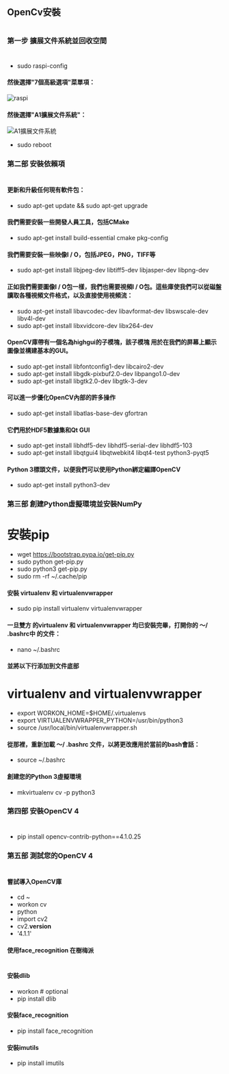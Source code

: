 ## OpenCv安裝
# 
### 第一步 擴展文件系統並回收空間
#
* sudo raspi-config
#### 然後選擇"7個高級選項"菜單項：
![raspi](https://www.pyimagesearch.com/wp-content/uploads/2019/09/install_opencv4_buster_raspi_config.jpg)
#### 然後選擇"A1擴展文件系統"：
![A1擴展文件系統](https://www.pyimagesearch.com/wp-content/uploads/2019/09/install_opencv4_buster_raspi_config_expand_fs.jpg)
* sudo reboot
### 第二部 安裝依賴項
#
#### 更新和升級任何現有軟件包：
* sudo apt-get update && sudo apt-get upgrade
#### 我們需要安裝一些開發人員工具，包括CMake
* sudo apt-get install build-essential cmake pkg-config
#### 我們需要安裝一些映像I / O，包括JPEG，PNG，TIFF等
* sudo apt-get install libjpeg-dev libtiff5-dev libjasper-dev libpng-dev
#### 正如我們需要圖像I / O包一樣，我們也需要視頻I / O包。這些庫使我們可以從磁盤讀取各種視頻文件格式，以及直接使用視頻流：
* sudo apt-get install libavcodec-dev libavformat-dev libswscale-dev libv4l-dev
* sudo apt-get install libxvidcore-dev libx264-dev
#### OpenCV庫帶有一個名為highgui的子模塊，該子模塊 用於在我們的屏幕上顯示圖像並構建基本的GUI。
* sudo apt-get install libfontconfig1-dev libcairo2-dev
* sudo apt-get install libgdk-pixbuf2.0-dev libpango1.0-dev
* sudo apt-get install libgtk2.0-dev libgtk-3-dev
#### 可以進一步優化OpenCV內部的許多操作
* sudo apt-get install libatlas-base-dev gfortran
#### 它們用於HDF5數據集和Qt GUI
* sudo apt-get install libhdf5-dev libhdf5-serial-dev libhdf5-103
* sudo apt-get install libqtgui4 libqtwebkit4 libqt4-test python3-pyqt5
#### Python 3標頭文件，以便我們可以使用Python綁定編譯OpenCV
* sudo apt-get install python3-dev
### 第三部 創建Python虛擬環境並安裝NumPy
#
# 安裝pip
* wget https://bootstrap.pypa.io/get-pip.py
* sudo python get-pip.py
* sudo python3 get-pip.py
* sudo rm -rf ~/.cache/pip
#### 安裝  virtualenv   和 virtualenvwrapper
* sudo pip install virtualenv virtualenvwrapper
#### 一旦雙方 的virtualenv   和 virtualenvwrapper   均已安裝完畢，打開你的 〜/ .bashrc中   的文件：
* nano ~/.bashrc
#### 並將以下行添加到文件底部
# virtualenv and virtualenvwrapper
* export WORKON_HOME=$HOME/.virtualenvs
* export VIRTUALENVWRAPPER_PYTHON=/usr/bin/python3
* source /usr/local/bin/virtualenvwrapper.sh
#### 從那裡，重新加載 〜/ .bashrc   文件，以將更改應用於當前的bash會話：
* source ~/.bashrc
#### 創建您的Python 3虛擬環境
* mkvirtualenv cv -p python3
### 第四部 安裝OpenCV 4
#
* pip install opencv-contrib-python==4.1.0.25
### 第五部 測試您的OpenCV 4 
#
#### 嘗試導入OpenCV庫
* cd ~
* workon cv
* python
* import cv2
* cv2.__version__
* '4.1.1'
#### 使用face_recognition 在樹梅派
#
#### 安裝dlib
* workon <your env name> # optional
* pip install dlib
#### 安裝face_recognition
* pip install face_recognition
#### 安裝imutils
* pip install imutils
